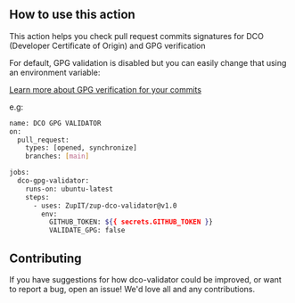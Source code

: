 ## How to use this action

This action helps you check pull request commits signatures for DCO (Developer Certificate of Origin) and GPG verification

For default, GPG validation is disabled but you can easily change that using an environment variable:

[Learn more about GPG verification for your commits](https://docs.github.com/pt/github/authenticating-to-github/managing-commit-signature-verification/about-commit-signature-verification)

e.g:
```sh
name: DCO GPG VALIDATOR
on:
  pull_request:
    types: [opened, synchronize]
    branches: [main]

jobs:
  dco-gpg-validator:
    runs-on: ubuntu-latest
    steps:
      - uses: ZupIT/zup-dco-validator@v1.0
        env:
          GITHUB_TOKEN: ${{ secrets.GITHUB_TOKEN }}
          VALIDATE_GPG: false
```

## Contributing

If you have suggestions for how dco-validator could be improved, or want to report a bug, open an issue! We'd love all and any contributions.